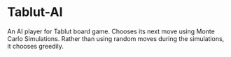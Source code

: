 # Tablut-AI
An AI player for Tablut board game.
Chooses its next move using Monte Carlo Simulations. Rather than using random moves during the simulations, it chooses greedily.
